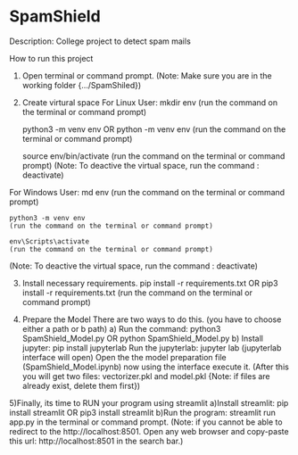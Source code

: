 # SpamShield
Description: College project to detect spam mails

How to run this project
1) Open terminal or command prompt.
  (Note: Make sure you are in the working folder {.../SpamShiled})

2) Create virtural space
For Linux User:
   mkdir env
   (run the command on the terminal or command prompt)

   python3 -m venv env
	   OR
   python -m venv env
   (run the command on the terminal or command prompt)

   source env/bin/activate
   (run the command on the terminal or command prompt)
  (Note: To deactive the virtual space, run the command : deactivate)


For Windows User:
    md env
    (run the command on the terminal or command prompt)

    python3 -m venv env
    (run the command on the terminal or command prompt)

    env\Scripts\activate
    (run the command on the terminal or command prompt)
  (Note: To deactive the virtual space, run the command : deactivate)

3) Install necessary requirements.
    pip install -r requirements.txt 
                OR
    pip3 install -r requirements.txt
    (run the command on the terminal or command prompt)

4) Prepare the Model
There are two ways to do this. (you have to choose either a path or b path)
a) Run the command: python3 SpamShield_Model.py 
				OR
		    python SpamShield_Model.py
b) Install jupyter: pip install jupyterlab
   Run the jupyterlab: jupyter lab (jupyterlab interface will open) 
   Open the the model preparation file (SpamShield_Model.ipynb) now using the interface execute it.
(After this you will get two files: vectorizer.pkl and model.pkl {Note: if files are already exist, delete them first})

5)Finally, its time to RUN your program using streamlit
a)Install streamlit:
    pip install streamlit
            OR
    pip3 install streamlit
b)Run the program: streamlit run app.py in the terminal or command prompt. 
(Note: if you cannot be able to redirect to the http://localhost:8501.
       Open any web browser and copy-paste this url: http://localhost:8501 in the search bar.)
